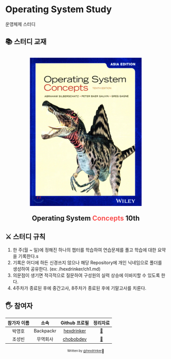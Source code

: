 # Operating System Study

운영체제 스터디

##  📚 스터디 교재

<h2 align="center">
  <img src="book.png" alt="Operating System Concepts 10th" width="350">
  <p>Operating System <span style="color: #fa5252;">Concepts</span> 10th</p>
</h2>

##  ⚔️ 스터디 규칙
1. 한 주(월 ~ 일)에 정해진 하나의 챕터를 학습하여 연습문제를 풀고 학습에 대한 요약을 기록한다.s
2. 기록은 어디에 하든 신경쓰지 않으나 해당 Repository에 개인 닉네임으로 폴더를 생성하여 공유한다. (ex: /hexdrinker/ch1.md)
3. 의문점이 생기면 적극적으로 질문하여 구성원의 실력 상승에 이바지할 수 있도록 한다.
4. 4주차가 종료된 후에 중간고사, 8주차가 종료된 후에 기말고사를 치룬다.

## 🖐 참여자

| 참가자 이름 |      소속       |             Github 프로필             |               정리자료           |
| :---------: | :-------------: | :-----------------------------------: | :------------------------------: |
|   박영호    | Backpackr | [hexdrinker](https://github.com/hexdrinker) | [:link:](hexdrinker/README.md) |
|   조성빈    | 무역회사 | [chobobdev](https://github.com/chobobdev) | [:link:](chobobdev/README.md) |


<div align="center">
  
<sub><sup>Written by <a href="https://github.com/hexdrinker">@hexdrinker</a></sup></sub><small>🍔</small>

</div>
